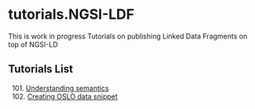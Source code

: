 # tutorials.NGSI-LDF
This is work in progress
Tutorials on publishing Linked Data Fragments on top of NGSI-LD

## Tutorials List

&nbsp; 101. [Understanding semantics](https://github.com/brechtvdv/tutorials.NGSI-LDF/blob/master/tutorials.Understanding-Semantics.md)<br/>
&nbsp; 102. [Creating OSLO data snippet](https://github.com/brechtvdv/tutorials.NGSI-LDF/blob/master/tutorials.Data-Snippet)<br/>

